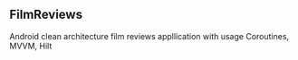 ## FilmReviews
Android clean architecture film reviews appllication with usage Coroutines, MVVM, Hilt
